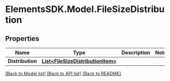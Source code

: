# ElementsSDK.Model.FileSizeDistribution

## Properties

Name | Type | Description | Notes
------------ | ------------- | ------------- | -------------
**Distribution** | [**List&lt;FileSizeDistributionItem&gt;**](FileSizeDistributionItem.md) |  | 

[[Back to Model list]](../#documentation-for-models) [[Back to API list]](../#documentation-for-api-endpoints) [[Back to README]](../)


